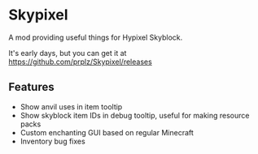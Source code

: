 # Skypixel
A mod providing useful things for Hypixel Skyblock.

It's early days, but you can get it at https://github.com/prplz/Skypixel/releases

## Features
- Show anvil uses in item tooltip
- Show skyblock item IDs in debug tooltip, useful for making resource packs
- Custom enchanting GUI based on regular Minecraft
- Inventory bug fixes
